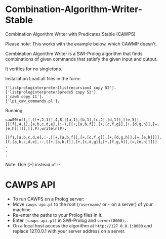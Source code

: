 # Combination-Algorithm-Writer-Stable
Combination Algorithm Writer with Predicates Stable (CAWPS)

Please note: This works with the example below, which CAWMP doesn't.

Combination Algorithm Writer is a SWI-Prolog algorithm that finds combinations of given commands that satisfy the given input and output.

It verifies for no singletons.

Installation
Load all files in the form:
```
['listprologinterpreter1listrecursion4 copy 52'].
['listprologinterpreter3preds5 copy 52'].
['caw5 copy 11'].
['lpi_caw_commands.pl'].
```
Running

```
caw00(off,f,[[+,2,1]],4,8,[[a,1],[b,1],[c,2],[d,1]],[[e,5]],[[[f1,4,1],[a,b,c,d,e],(:-),[[+,[a,b,f]],[+,[c,f,g]],[+,[d,g,h]],[=,[e,h]]]]],[],P),writeln(P).

[[f1,[a,b,c,d,e],:-,[[+,[a,b,f]],[+,[c,f,g]],[+,[d,g,h]],[=,[e,h]]]],[f,[a,b,c,d,e],:-,[[+,[a,b,f]],[+,[c,d,g]],[+,[f,g,h]],[=,[e,h]]]]]
.
.
.
```
Note: Use (:-) instead of :-.

# CAWPS API

* To run CAWPS on a Prolog server:
* Move `cawps-api.pl` to the root (`/username/` or `~` on a server) of your machine.
* Re-enter the paths to your Prolog files in it.
* Enter `[cawps-api.pl]` in SWI-Prolog and `server(8000).`.
* On a local host access the algorithm at `http://127.0.0.1:8000` and replace 127.0.0.1 with your server address on a server.
